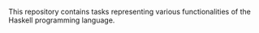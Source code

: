 This repository contains tasks representing various functionalities of the Haskell programming language.


